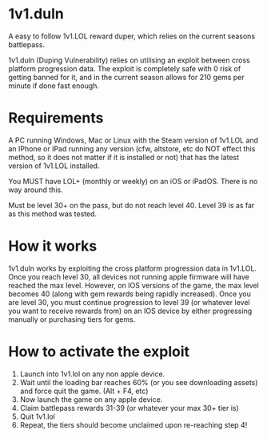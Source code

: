 # 1v1.duln
A easy to follow 1v1.LOL reward duper, which relies on the current seasons battlepass. 

1v1.duln (Duping Vulnerability) relies on utilising an exploit between cross platform progression data. The exploit is completely safe with 0 risk of getting banned for it, and in the current season allows for 210 gems per minute if done fast enough.

# Requirements
A PC running Windows, Mac or Linux with the Steam version of 1v1.LOL and an IPhone or IPad running any version (cfw, altstore, etc do NOT effect this method, so it does not matter if it is installed or not) that has the latest version of 1v1.LOL installed.

You MUST have LOL+ (monthly or weekly) on an iOS or iPadOS. There is no way around this.

Must be level 30+ on the pass, but do not reach level 40. Level 39 is as far as this method was tested.

# How it works
1v1.duln works by exploiting the cross platform progression data in 1v1.LOL. Once you reach level 30, all devices not running apple firmware will have reached the max level. However, on IOS versions of the game, the max level becomes 40 (along with gem rewards being rapidly increased). Once you are level 30, you must continue progression to level 39 (or whatever level you want to receive rewards from) on an IOS device by either progressing manually or purchasing tiers for gems.

# How to activate the exploit
1. Launch into 1v1.lol on any non apple device.
2. Wait until the loading bar reaches 60% (or you see downloading assets) and force quit the game. (Alt + F4, etc)
3. Now launch the game on any apple device.
4. Claim battlepass rewards 31-39 (or whatever your max 30+ tier is)
5. Quit 1v1.lol
6. Repeat, the tiers should become unclaimed upon re-reaching step 4!
